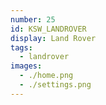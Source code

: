 ```yaml
---
number: 25
id: KSW_LANDROVER
display: Land Rover
tags:
  - landrover
images:
  - ./home.png
  - ./settings.png
---
```

